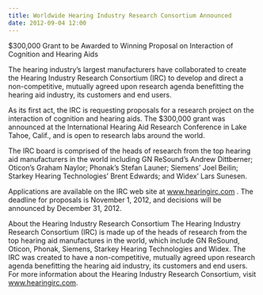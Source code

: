 ```yaml
---
title: Worldwide Hearing Industry Research Consortium Announced
date: 2012-09-04 12:00
---
```


$300,000 Grant to be Awarded to Winning Proposal on Interaction of Cognition
and Hearing Aids

The hearing industry’s largest manufacturers have collaborated to create the
Hearing Industry Research Consortium (IRC) to develop and direct a
non-competitive, mutually agreed upon research agenda benefitting the hearing
aid industry, its customers and end users.

As its first act, the IRC is requesting proposals for a research project on the
interaction of cognition and hearing aids. The $300,000 grant was announced at
the International Hearing Aid Research Conference in Lake Tahoe, Calif., and is
open to research labs around the world.

The IRC board is comprised of the heads of research from the top hearing aid
manufacturers in the world including GN ReSound’s Andrew Dittberner; Oticon’s
Graham Naylor; Phonak’s Stefan Launer; Siemens’ Joel Beilin; Starkey Hearing
Technologies’ Brent Edwards; and Widex’ Lars Sunesen.

Applications are available on the IRC web site at www.hearingirc.com . The
deadline for proposals is November 1, 2012, and decisions will be announced by
December 31, 2012.

About the Hearing Industry Research Consortium The Hearing Industry Research
Consortium (IRC) is made up of the heads of research from the top hearing aid
manufactures in the world, which include GN ReSound, Oticon, Phonak, Siemens,
Starkey Hearing Technologies and Widex. The IRC was created to have a
non-competitive, mutually agreed upon research agenda benefitting the hearing
aid industry, its customers and end users. For more information about the
Hearing Industry Research Consortium, visit www.hearingirc.com.
